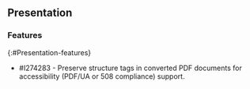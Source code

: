 ## Presentation

### Features
{:#Presentation-features}

* \#I274283 - Preserve structure tags in converted PDF documents for accessibility (PDF/UA or 508 compliance) support.